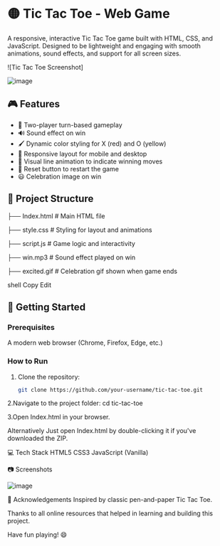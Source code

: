 # 🟡 Tic Tac Toe - Web Game

A responsive, interactive Tic Tac Toe game built with HTML, CSS, and JavaScript. Designed to be lightweight and engaging with smooth animations, sound effects, and support for all screen sizes.

![Tic Tac Toe Screenshot]

![image](https://github.com/user-attachments/assets/bbc1a981-8bfa-4174-b990-36f8fadd4d79)


## 🎮 Features

- 🧠 Two-player turn-based gameplay
- 🔊 Sound effect on win
- 🖌️ Dynamic color styling for X (red) and O (yellow)
- 📱 Responsive layout for mobile and desktop
- 🎯 Visual line animation to indicate winning moves
- 🔁 Reset button to restart the game
- 😃 Celebration image on win

## 📁 Project Structure

├── Index.html # Main HTML file

├── style.css # Styling for layout and animations

├── script.js # Game logic and interactivity

├── win.mp3 # Sound effect played on win

├── excited.gif # Celebration gif shown when game ends

shell
Copy
Edit

## 🚀 Getting Started

### Prerequisites

A modern web browser (Chrome, Firefox, Edge, etc.)

### How to Run

1. Clone the repository:
   ```bash
   git clone https://github.com/your-username/tic-tac-toe.git

2.Navigate to the project folder:
cd tic-tac-toe

3.Open Index.html in your browser.

Alternatively
Just open Index.html by double-clicking it if you've downloaded the ZIP.

💻 Tech Stack
HTML5
CSS3
JavaScript (Vanilla)

📷 Screenshots

![image](https://github.com/user-attachments/assets/381f2d41-0b35-47da-89db-f9a7c66613d1)


🙌 Acknowledgements
Inspired by classic pen-and-paper Tic Tac Toe.

Thanks to all online resources that helped in learning and building this project.


Have fun playing! 😄
